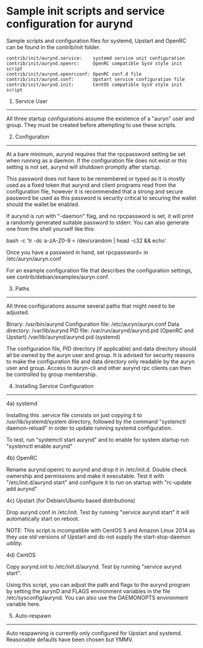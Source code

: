 Sample init scripts and service configuration for aurynd
==========================================================

Sample scripts and configuration files for systemd, Upstart and OpenRC
can be found in the contrib/init folder.

    contrib/init/aurynd.service:    systemd service unit configuration
    contrib/init/aurynd.openrc:     OpenRC compatible SysV style init script
    contrib/init/aurynd.openrcconf: OpenRC conf.d file
    contrib/init/aurynd.conf:       Upstart service configuration file
    contrib/init/aurynd.init:       CentOS compatible SysV style init script

1. Service User
---------------------------------

All three startup configurations assume the existence of a "auryn" user
and group.  They must be created before attempting to use these scripts.

2. Configuration
---------------------------------

At a bare minimum, aurynd requires that the rpcpassword setting be set
when running as a daemon.  If the configuration file does not exist or this
setting is not set, aurynd will shutdown promptly after startup.

This password does not have to be remembered or typed as it is mostly used
as a fixed token that aurynd and client programs read from the configuration
file, however it is recommended that a strong and secure password be used
as this password is security critical to securing the wallet should the
wallet be enabled.

If aurynd is run with "-daemon" flag, and no rpcpassword is set, it will
print a randomly generated suitable password to stderr.  You can also
generate one from the shell yourself like this:

bash -c 'tr -dc a-zA-Z0-9 < /dev/urandom | head -c32 && echo'

Once you have a password in hand, set rpcpassword= in /etc/auryn/auryn.conf

For an example configuration file that describes the configuration settings,
see contrib/debian/examples/auryn.conf.

3. Paths
---------------------------------

All three configurations assume several paths that might need to be adjusted.

Binary:              /usr/bin/aurynd
Configuration file:  /etc/auryn/auryn.conf
Data directory:      /var/lib/aurynd
PID file:            /var/run/aurynd/aurynd.pid (OpenRC and Upstart)
                     /var/lib/aurynd/aurynd.pid (systemd)

The configuration file, PID directory (if applicable) and data directory
should all be owned by the auryn user and group.  It is advised for security
reasons to make the configuration file and data directory only readable by the
auryn user and group.  Access to auryn-cli and other aurynd rpc clients
can then be controlled by group membership.

4. Installing Service Configuration
-----------------------------------

4a) systemd

Installing this .service file consists on just copying it to
/usr/lib/systemd/system directory, followed by the command
"systemctl daemon-reload" in order to update running systemd configuration.

To test, run "systemctl start aurynd" and to enable for system startup run
"systemctl enable aurynd"

4b) OpenRC

Rename aurynd.openrc to aurynd and drop it in /etc/init.d.  Double
check ownership and permissions and make it executable.  Test it with
"/etc/init.d/aurynd start" and configure it to run on startup with
"rc-update add aurynd"

4c) Upstart (for Debian/Ubuntu based distributions)

Drop aurynd.conf in /etc/init.  Test by running "service aurynd start"
it will automatically start on reboot.

NOTE: This script is incompatible with CentOS 5 and Amazon Linux 2014 as they
use old versions of Upstart and do not supply the start-stop-daemon uitility.

4d) CentOS

Copy aurynd.init to /etc/init.d/aurynd. Test by running "service aurynd start".

Using this script, you can adjust the path and flags to the aurynd program by
setting the aurynD and FLAGS environment variables in the file
/etc/sysconfig/aurynd. You can also use the DAEMONOPTS environment variable here.

5. Auto-respawn
-----------------------------------

Auto respawning is currently only configured for Upstart and systemd.
Reasonable defaults have been chosen but YMMV.
